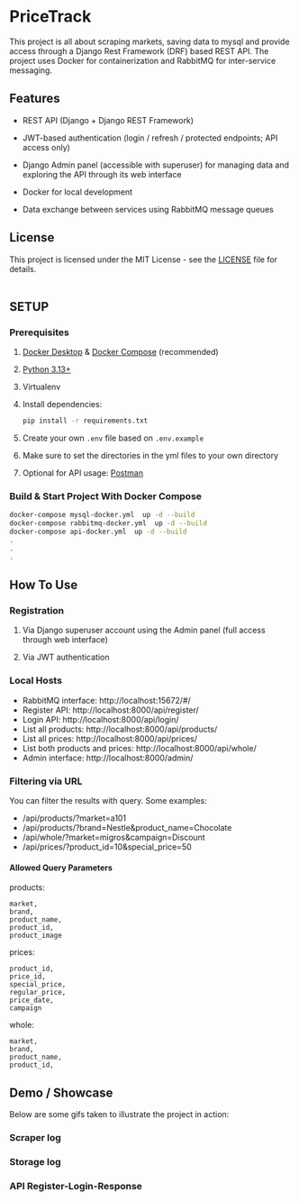 # PriceTrack

This project is all about scraping markets, saving data to mysql and provide access through a Django Rest Framework (DRF) based REST API. The project uses Docker for containerization and RabbitMQ for inter-service messaging.

## Features

- REST API (Django + Django REST Framework)

- JWT-based authentication (login / refresh / protected endpoints; API access only)

- Django Admin panel (accessible with superuser) for managing data and exploring the API through its web interface

- Docker for local development

- Data exchange between services using RabbitMQ message queues

## License

This project is licensed under the MIT License - see the [LICENSE](LICENSE) file for details.<br><br>

## SETUP

### Prerequisites

1. [Docker Desktop](https://www.docker.com/products/docker-desktop/) & [Docker Compose](https://docs.docker.com/compose/install/) (recommended)

2. [Python 3.13+](https://www.python.org/downloads/windows/)

3. Virtualenv

4. Install dependencies:

    ```bash 
    pip install -r requirements.txt
    ``` 

5. Create your own `.env` file based on `.env.example`

6. Make sure to set the directories in the yml files to your own directory

7. Optional for API usage: [Postman](https://www.postman.com/)

### Build & Start Project With Docker Compose

```bash
docker-compose mysql-docker.yml  up -d --build
docker-compose rabbitmq-docker.yml  up -d --build
docker-compose api-docker.yml  up -d --build
.
.
.
```
## How To Use

### Registration

1.  Via Django superuser account using the Admin panel (full access through web interface)

2. Via JWT authentication

### Local Hosts 
- RabbitMQ interface: http://localhost:15672/#/
- Register API: http://localhost:8000/api/register/
- Login API: http://localhost:8000/api/login/
- List all products: http://localhost:8000/api/products/ 
- List all prices: http://localhost:8000/api/prices/ 
- List both products and prices: http://localhost:8000/api/whole/ 
- Admin interface: http://localhost:8000/admin/ 

### Filtering via URL 

You can filter the results with query. Some examples: 

- /api/products/?market=a101 
- /api/products/?brand=Nestle&product_name=Chocolate 
- /api/whole/?market=migros&campaign=Discount 
- /api/prices/?product_id=10&special_price=50 

#### Allowed Query Parameters 
products: 

    market, 
    brand, 
    product_name, 
    product_id, 
    product_image 

prices: 

    product_id, 
    price_id, 
    special_price, 
    regular_price, 
    price_date, 
    campaign 

whole: 

    market, 
    brand, 
    product_name, 
    product_id, 

## Demo / Showcase
Below are some gifs taken to illustrate the project in action:

### Scraper log

### Storage log

### API Register-Login-Response
